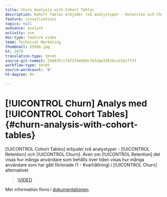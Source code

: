 ```yaml
---
title: Churn Analysis with Cohort Tables
description: Kohort Tables erbjuder två analystyper - Retention och Churn. Medan Kvarhållning visar hur många användare som behålls över tid, visar Churn-alternativet hur många användare som har gått förlorade (1 - Kvarhållning).
feature: visualizations
topics: null
audience: analyst
activity: use
doc-type: feature video
team: Technical Marketing
thumbnail: 25966.jpg
kt: 2479
translation-type: tm+mt
source-git-commit: 29d63fccf471f94569c7632be3361bca15b1ff3f
workflow-type: tm+mt
source-wordcount: '0'
ht-degree: 0%

---
```



# [!UICONTROL Churn] Analys med [!UICONTROL Cohort Tables] {#churn-analysis-with-cohort-tables}

[!UICONTROL Cohort Tables] erbjuder två analystyper - [!UICONTROL Retention] och [!UICONTROL Churn]. Även om [!UICONTROL Retention] det visas hur många användare som behålls över tiden visas hur många användare som har gått förlorade (1 - Kvarhållning) i [!UICONTROL Churn] alternativet.

>[!VIDEO](https://video.tv.adobe.com/v/25966/?quality=12)

Mer information finns i [dokumentationen](https://marketing.adobe.com/resources/help/en_US/analytics/analysis-workspace/cohort_analysis.html).
